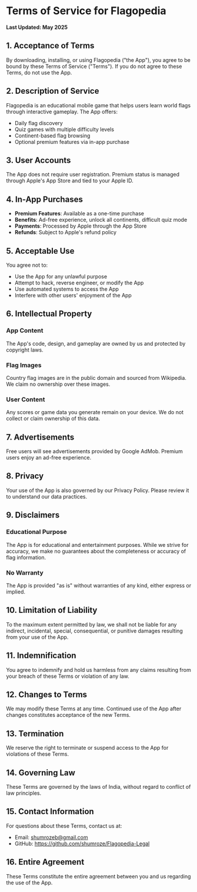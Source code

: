 # Terms of Service for Flagopedia

**Last Updated: May 2025**

## 1. Acceptance of Terms

By downloading, installing, or using Flagopedia ("the App"), you agree to be bound by these Terms of Service ("Terms"). If you do not agree to these Terms, do not use the App.

## 2. Description of Service

Flagopedia is an educational mobile game that helps users learn world flags through interactive gameplay. The App offers:
- Daily flag discovery
- Quiz games with multiple difficulty levels
- Continent-based flag browsing
- Optional premium features via in-app purchase

## 3. User Accounts

The App does not require user registration. Premium status is managed through Apple's App Store and tied to your Apple ID.

## 4. In-App Purchases

- **Premium Features**: Available as a one-time purchase
- **Benefits**: Ad-free experience, unlock all continents, difficult quiz mode
- **Payments**: Processed by Apple through the App Store
- **Refunds**: Subject to Apple's refund policy

## 5. Acceptable Use

You agree not to:
- Use the App for any unlawful purpose
- Attempt to hack, reverse engineer, or modify the App
- Use automated systems to access the App
- Interfere with other users' enjoyment of the App

## 6. Intellectual Property

### App Content
The App's code, design, and gameplay are owned by us and protected by copyright laws.

### Flag Images
Country flag images are in the public domain and sourced from Wikipedia. We claim no ownership over these images.

### User Content
Any scores or game data you generate remain on your device. We do not collect or claim ownership of this data.

## 7. Advertisements

Free users will see advertisements provided by Google AdMob. Premium users enjoy an ad-free experience.

## 8. Privacy

Your use of the App is also governed by our Privacy Policy. Please review it to understand our data practices.

## 9. Disclaimers

### Educational Purpose
The App is for educational and entertainment purposes. While we strive for accuracy, we make no guarantees about the completeness or accuracy of flag information.

### No Warranty
The App is provided "as is" without warranties of any kind, either express or implied.

## 10. Limitation of Liability

To the maximum extent permitted by law, we shall not be liable for any indirect, incidental, special, consequential, or punitive damages resulting from your use of the App.

## 11. Indemnification

You agree to indemnify and hold us harmless from any claims resulting from your breach of these Terms or violation of any law.

## 12. Changes to Terms

We may modify these Terms at any time. Continued use of the App after changes constitutes acceptance of the new Terms.

## 13. Termination

We reserve the right to terminate or suspend access to the App for violations of these Terms.

## 14. Governing Law

These Terms are governed by the laws of India, without regard to conflict of law principles.

## 15. Contact Information

For questions about these Terms, contact us at:
- Email: shumrozeb@gmail.com
- GitHub: https://github.com/shumroze/Flagopedia-Legal

## 16. Entire Agreement

These Terms constitute the entire agreement between you and us regarding the use of the App. 